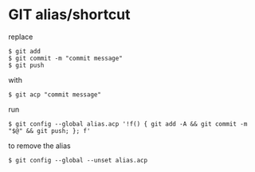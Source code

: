 # GIT alias/shortcut

replace

```console
$ git add
$ git commit -m "commit message"
$ git push
```

with

```console
$ git acp "commit message"
```

run

```console
$ git config --global alias.acp '!f() { git add -A && git commit -m "$@" && git push; }; f'
```

to remove the alias

```console
$ git config --global --unset alias.acp
```
